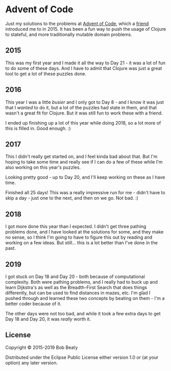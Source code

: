 # Advent of Code

Just my solutions to the problems at [Advent of Code](https://adventofcode.com),
which a [friend](https://github.com/hby/) introduced me to in 2015. It has been
a fun way to push the usage of Clojure to stateful, and more traditionally
mutable domain problems.

## 2015

This was my first year and I made it all the way to Day 21 - it was a lot of
fun to do some of these days. And I have to admit that Clojure was just a great
tool to get a lot of these puzzles done.

## 2016

This year I was a little _busier_ and I only got to Day 8 - and I know it was
just that I _wanted_ to do it, but a lot of the puzzles had state in them, and
that wasn't a great fit for Clojure. But it was still fun to work these with
a friend.

I ended up finishing up a lot of this year while doing 2018, so a lot more
of this is filled in. Good enough. :)

## 2017

This I didn't really get started on, and I feel kinda bad about that. But I'm
hoping to take some time and really see if I can do a few of these while I'm
also working on this year's puzzles.

Looking pretty good - up to Day 20, and I'll keep working on these as I have
time.

Finished all 25 days! This was a really impressive run for me - didn't have
to skip a day - just one to the next, and then on we go. Not bad. :)

## 2018

I got more done this year than I expected. I didn't get three pathing problems
done, and I have looked at the solutions for some, and they make no sense, so
I think I'm going to have to figure this out by reading and working on a few
ideas. But still... this is a lot better than I've done in the past.

## 2019

I got stuck on Day 18 and Day 20 - both because of computational complexity.
Both were pathing problems, and I really had to buck up and learn Dijkstra's as
well as the Breadth-First Search that does things differently, but can be used
to find distances in mazes, etc. I'm glad I pushed through and learned these
two concepts by beating on them - I'm a better coder because of it.

The other days were not too bad, and while it took a few extra days to get
Day 18 and Day 20, it was *_really_* worth it.

## License

Copyright © 2015-2019 Bob Beaty

Distributed under the Eclipse Public License either version 1.0 or (at
your option) any later version.